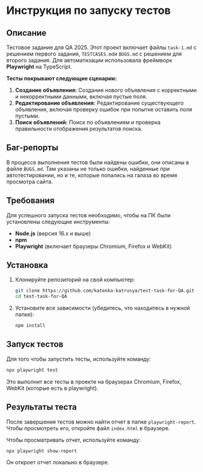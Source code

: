 # Инструкция по запуску тестов

## Описание

Тестовое задание для QA 2025. Этот проект включает файлы `task-1.md` с решением первого задания, `TESTCASES.md`и `BUGS.md` с решением для второго задания. Для автоматизации использовала фреймворк **Playwright** на TypeScript.

**Тесты покрывают следующие сценарии:**

1. **Создание объявления:**
   Создание нового объявления с корректными и некорректными данными, включая пустые поля.
2. **Редактирование объявления:**
   Редактирование существующего объявления, включая проверку ошибок при попытке оставить поля пустыми.
3. **Поиск объявлений:**
   Поиск по объявлениям и проверка правильности отображения результатов поиска.

## Баг-репорты

В процессе выполнения тестов были найдены ошибки, они описаны в файле `BUGS.md`. Там указаны не только ошибки, найденные при автотестировании, но и те, которые попались на галаза во время просмотра сайта.

## Требования

Для успешного запуска тестов необходимо, чтобы на ПК были установлены следующие инструменты:

- **Node.js** (версия 16.x и выше)
- **npm**
- **Playwright** (включает браузеры Chromium, Firefox и WebKit)

## Установка

1. Клонируйте репозиторий на свой компьютер:

   ```bash
   git clone https://github.com/katenka-katrusya/test-task-for-QA.git
   cd test-task-for-QA
   ```

2. Установите все зависимости (убедитесь, что находитесь в нужной папке):

   ```bash
   npm install
   ```

## Запуск тестов

Для того чтобы запустить тесты, используйте команду:

```bash
npx playwright test
```

Это выполнит все тесты в проекте на браузерах Chromium, Firefox, WebKit (которые есть в playwright).

## Результаты теста

После завершения тестов можно найти отчет в папке `playwright-report`. Чтобы просмотреть его, откройте файл `index.html` в браузере.

Чтобы просматривать отчет, используйте команду:

```bash
npx playwright show-report
```

Он откроет отчет локально в браузере.
